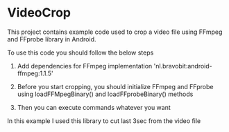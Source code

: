 # VideoCrop
This project contains example code used to crop a video file using FFmpeg and FFprobe library in Android.

To use this code you should follow the below steps

1. Add dependencies for FFmpeg 
    implementation 'nl.bravobit:android-ffmpeg:1.1.5'

2. Before you start cropping, you should initialize FFmpeg and FFprobe using loadFFMpegBinary() and loadFFprobeBinary() methods

3. Then you can execute commands whatever you want

In this example I used this library to cut last 3sec from the video file

